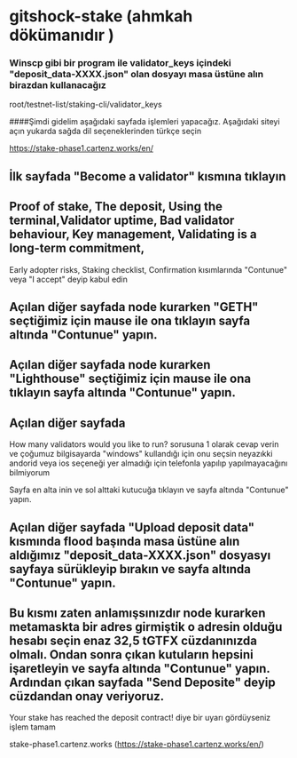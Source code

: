 # gitshock-stake  (ahmkah dökümanıdır )

### Winscp gibi bir program ile validator_keys içindeki "deposit_data-XXXX.json" olan dosyayı masa üstüne alın birazdan kullanacağız

root/testnet-list/staking-cli/validator_keys




####Şimdi gidelim aşağıdaki sayfada işlemleri yapacağız. Aşağıdaki siteyi açın yukarda sağda dil seçeneklerinden türkçe seçin

https://stake-phase1.cartenz.works/en/


## İlk sayfada "Become a validator" kısmına tıklayın

## Proof of stake, The deposit, Using the terminal,Validator uptime, Bad validator behaviour, Key management, Validating is a long-term commitment, 
Early adopter risks, Staking checklist, Confirmation  kısımlarında "Contunue" veya "I accept" deyip kabul edin

## Açılan diğer sayfada node kurarken "GETH" seçtiğimiz için mause ile ona tıklayın  sayfa altında "Contunue" yapın.

## Açılan diğer sayfada node kurarken "Lighthouse" seçtiğimiz için mause ile ona tıklayın  sayfa altında "Contunue" yapın.

## Açılan diğer sayfada

How many validators would you like to run? sorusuna 1 olarak cevap verin ve çoğumuz bilgisayarda "windows" kullandığı için onu seçsin
neyazıkki andorid veya ios seçeneği yer almadığı için telefonla yapılıp yapılmayacağını bilmiyorum

Sayfa en alta inin ve sol alttaki kutucuğa tıklayın ve sayfa altında "Contunue" yapın.

## Açılan diğer sayfada "Upload deposit data" kısmında flood başında masa üstüne alın aldığımız "deposit_data-XXXX.json" dosyasyı sayfaya sürükleyip bırakın ve sayfa altında "Contunue" yapın.

## Bu kısmı zaten anlamışsınızdır node kurarken metamaskta bir adres girmiştik o adresin olduğu hesabı seçin enaz 32,5 tGTFX cüzdanınızda olmalı. Ondan sonra çıkan kutuların hepsini işaretleyin ve sayfa altında "Contunue" yapın. Ardından çıkan sayfada "Send Deposite" deyip cüzdandan onay veriyoruz.


Your stake has reached the deposit contract! diye bir uyarı gördüyseniz işlem tamam

stake-phase1.cartenz.works (https://stake-phase1.cartenz.works/en/)
